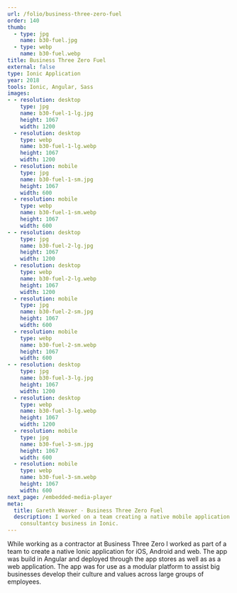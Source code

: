 ```yaml
---
url: /folio/business-three-zero-fuel
order: 140
thumb:
  - type: jpg
    name: b30-fuel.jpg
  - type: webp
    name: b30-fuel.webp
title: Business Three Zero Fuel
external: false
type: Ionic Application
year: 2018
tools: Ionic, Angular, Sass
images:
- - resolution: desktop
    type: jpg
    name: b30-fuel-1-lg.jpg
    height: 1067
    width: 1200
  - resolution: desktop
    type: webp
    name: b30-fuel-1-lg.webp
    height: 1067
    width: 1200
  - resolution: mobile
    type: jpg
    name: b30-fuel-1-sm.jpg
    height: 1067
    width: 600
  - resolution: mobile
    type: webp
    name: b30-fuel-1-sm.webp
    height: 1067
    width: 600
- - resolution: desktop
    type: jpg
    name: b30-fuel-2-lg.jpg
    height: 1067
    width: 1200
  - resolution: desktop
    type: webp
    name: b30-fuel-2-lg.webp
    height: 1067
    width: 1200
  - resolution: mobile
    type: jpg
    name: b30-fuel-2-sm.jpg
    height: 1067
    width: 600
  - resolution: mobile
    type: webp
    name: b30-fuel-2-sm.webp
    height: 1067
    width: 600
- - resolution: desktop
    type: jpg
    name: b30-fuel-3-lg.jpg
    height: 1067
    width: 1200
  - resolution: desktop
    type: webp
    name: b30-fuel-3-lg.webp
    height: 1067
    width: 1200
  - resolution: mobile
    type: jpg
    name: b30-fuel-3-sm.jpg
    height: 1067
    width: 600
  - resolution: mobile
    type: webp
    name: b30-fuel-3-sm.webp
    height: 1067
    width: 600
next_page: /embedded-media-player
meta:
  title: Gareth Weaver - Business Three Zero Fuel
  description: I worked on a team creating a native mobile application for a
    consultantcy business in Ionic.
---
```

While working as a contractor at Business Three Zero I worked as part of a team
to create a native Ionic application for iOS, Android and web. The app was build
in Angular and deployed through the app stores as well as as a web application.
The app was for use as a modular platform to assist big businesses develop
their culture and values across large groups of employees.
